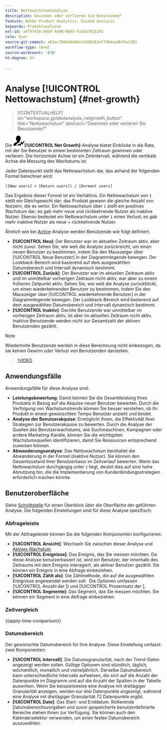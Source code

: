 ```yaml
---
title: Nettowachstumsanalyse
description: Gewinnen oder verlieren Sie Benutzende?
feature: Adobe Product Analytics, Guided Analysis
keywords: Produktanalysen
exl-id: a4f97458-9934-4a98-8005-fa1ba7831101
role: User
source-git-commit: a62ac798da9d66fa3d88262ef7d04aa4bf6a3303
workflow-type: tm+mt
source-wordcount: '676'
ht-degree: 6%

---
```


# Analyse [!UICONTROL Nettowachstum] {#net-growth}

<!-- markdownlint-disable MD034 -->

>[!CONTEXTUALHELP]
>id="workspace_guidedanalysis_netgrowth_button"
>title="Nettowachstum"
>abstract="Gewinnen oder verlieren Sie Benutzende?"

<!-- markdownlint-enable MD034 -->

Die ![NetGrowth](/help/assets/icons/NetGrowth.svg)**[!UICONTROL Net Growth]**-Analyse bietet Einblicke in die Rate, mit der Sie Benutzer in einem bestimmten Zeitraum gewinnen oder verlieren. Die horizontale Achse ist ein Zeitintervall, während die vertikale Achse die Messung des Wachstums ist.

Jeder Datenpunkt stellt das Nettowachstum dar, das anhand der folgenden Formel berechnet wird:

`([New users] + [Return users]) / [Dormant users]`

Das Ergebnis dieser Formel ist ein Verhältnis. Ein Nettowachstum von `1` stellt ein Gleichgewicht dar; das Produkt gewann die gleiche Anzahl von Nutzern, die es verlor. Ein Nettowachstum über `1` stellt ein positives Wachstum dar; es gab mehr neue und rückkehrende Nutzer als inaktive Nutzer. Ebenso bedeutet ein Nettowachstum unter `1` einen Verlust; es gab mehr inaktive Nutzer als neue + rückkehrende Nutzer.

Ähnlich wie bei [Active](active-growth.md)-Analyse werden Benutzende wie folgt definiert:

* **[!UICONTROL Neu]**: Der Benutzer war im aktuellen Zeitraum aktiv, aber nicht zuvor. Sehen Sie, wie weit die Analyse zurückreicht, um einen neuen Benutzer zu bestimmen, indem Sie den Mauszeiger über [!UICONTROL Neue Benutzer] in der Diagrammlegende bewegen. Der Lookback-Bereich wird basierend auf dem ausgewählten Datumsbereich und Intervall dynamisch bestimmt.
* **[!UICONTROL Zurück]**: Der Benutzer war im aktuellen Zeitraum aktiv und im unmittelbar vorherigen Zeitraum nicht aktiv, war aber zu einem früheren Zeitpunkt aktiv. Sehen Sie, wie weit die Analyse zurückblickt, um einen wiederkehrenden Benutzer zu bestimmen, indem Sie den Mauszeiger über [!UICONTROL wiederkehrende Benutzer] in der Diagrammlegende bewegen. Der Lookback-Bereich wird basierend auf dem ausgewählten Datumsbereich und Intervall dynamisch bestimmt.
* **[!UICONTROL Inaktiv]**: Der/die Benutzende war unmittelbar im vorherigen Zeitraum aktiv, ist aber im aktuellen Zeitraum nicht aktiv. Inaktive Benutzende werden nicht zur Gesamtzahl der aktiven Benutzenden gezählt.

>[!NOTE]
>
>Wiederholte Benutzende werden in diese Berechnung nicht einbezogen, da sie keinen Gewinn oder Verlust von Benutzenden darstellen.

>[!VIDEO](https://video.tv.adobe.com/v/3421664/?learn=on)


## Anwendungsfälle

Anwendungsfälle für diese Analyse sind:

* **Leistungsbewertung**: Damit können Sie die Gesamtleistung Ihres Produkts in Bezug auf die Akquise neuer Benutzer bewerten. Durch die Verfolgung von Wachstumstrends können Sie besser verstehen, ob Ihr Produkt in einem gewünschten Tempo Benutzer anzieht und bindet.
* **Analyse der Benutzerakquise**: Ermöglicht Ihnen, die Effektivität Ihrer Strategien zur Benutzerakquise zu bewerten. Durch die Analyse der Quellen des Benutzerwachstums, wie Suchmaschinen, Kampagnen oder andere Marketing-Kanäle, können Sie die wichtigsten Wachstumsquellen identifizieren, damit Sie Ressourcen entsprechend zuweisen können.
* **Abwanderungsanalyse**: Das Nettowachstum beinhaltet die Abwanderung in der Formel (inaktive Nutzer). Sie können den Gesamtzustand Ihrer Benutzerbasis im Zeitverlauf bewerten. Wenn das Nettowachstum durchgängig unter `1` liegt, deutet dies auf eine hohe Abnutzung hin, die die Implementierung von Kundenbindungsstrategien erforderlich machen könnte.

## Benutzeroberfläche

Siehe [Schnittstelle](../overview.md#interface) für einen Überblick über die Oberfläche der geführten Analyse. Die folgenden Einstellungen sind für diese Analyse spezifisch:

### Abfrageleiste

Mit der Abfrageleiste können Sie die folgenden Komponenten konfigurieren:

* **[!UICONTROL Ansicht]**: Wechseln Sie zwischen dieser Analyse und [Aktives Wachstum](active-growth.md).
* **[!UICONTROL Ereignisse]**: Das Ereignis, das Sie messen möchten. Da diese Analyse benutzerbasiert ist, wird ein Benutzer, der innerhalb des Zeitraums mit dem Ereignis interagiert, als aktiver Benutzer gezählt. Sie können ein Ereignis in eine Abfrage einbeziehen.
* **[!UICONTROL Zählt als]**: Die Zählmethode, die auf die ausgewählten Ereignisse angewendet werden soll.  Die Optionen umfassen [!UICONTROL Anzahl der ]) und [!UICONTROL Prozentsatz der ].
* **[!UICONTROL Segmente]**: Das Segment, das Sie messen möchten. Sie können ein Segment in eine Abfrage einbeziehen.

### Zeitvergleich

{{apply-time-comparison}}

### Datumsbereich

Der gewünschte Datumsbereich für Ihre Analyse. Diese Einstellung umfasst zwei Komponenten:

* **[!UICONTROL Intervall]**: Die Datumsgranularität, nach der Trend-Daten angezeigt werden sollen. Gültige Optionen sind stündlich, täglich, wöchentlich, monatlich und vierteljährlich. Derselbe Datumsbereich kann unterschiedliche Intervalle aufweisen, die sich auf die Anzahl der Datenpunkte im Diagramm und auf die Anzahl der Spalten in der Tabelle auswirken. Wenn Sie beispielsweise eine Analyse mit dreitägiger Granularität anzeigen, werden nur drei Datenpunkte angezeigt, während eine Analyse mit dreitägiger Granularität 72 Datenpunkte ergibt.
* **[!UICONTROL Date]**: Das Start- und Enddatum. Rollierende Datumsbereichsvorgaben und zuvor gespeicherte benutzerdefinierte Bereiche stehen Ihnen zur Verfügung. Sie können auch den Kalenderselektor verwenden, um einen festen Datumsbereich auszuwählen.

<!-- 
## Example

See below for an example of the analysis.

![Net growth compare](../assets/net-growth-compare.png)

-->
